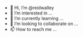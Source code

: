 - 👋 Hi, I’m @reidwalley
- 👀 I’m interested in ...
- 🌱 I’m currently learning ...
- 💞️ I’m looking to collaborate on ...
- 📫 How to reach me ...

<!---
reidwalley/reidwalley is a ✨ special ✨ repository because its `README.md` (this file) appears on your GitHub profile.
You can click the Preview link to take a look at your changes.
--->
